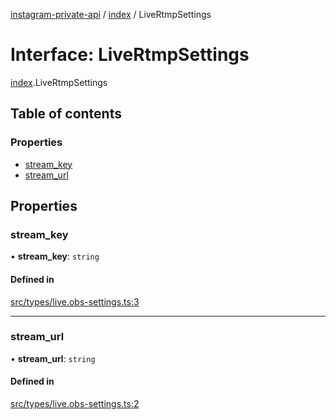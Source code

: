 [instagram-private-api](../../README.md) / [index](../../modules/index.md) / LiveRtmpSettings

# Interface: LiveRtmpSettings

[index](../../modules/index.md).LiveRtmpSettings

## Table of contents

### Properties

- [stream\_key](LiveRtmpSettings.md#stream_key)
- [stream\_url](LiveRtmpSettings.md#stream_url)

## Properties

### stream\_key

• **stream\_key**: `string`

#### Defined in

[src/types/live.obs-settings.ts:3](https://github.com/Nerixyz/instagram-private-api/blob/0e0721c/src/types/live.obs-settings.ts#L3)

___

### stream\_url

• **stream\_url**: `string`

#### Defined in

[src/types/live.obs-settings.ts:2](https://github.com/Nerixyz/instagram-private-api/blob/0e0721c/src/types/live.obs-settings.ts#L2)
